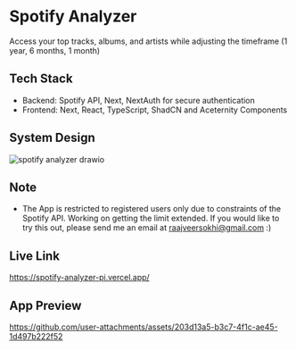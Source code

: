 # Spotify Analyzer
Access your top tracks, albums, and artists while adjusting the timeframe (1 year, 6 months, 1 month)

## Tech Stack
- Backend: Spotify API, Next, NextAuth for secure authentication
- Frontend: Next, React, TypeScript, ShadCN and Aceternity Components

## System Design
![spotify analyzer drawio](https://github.com/user-attachments/assets/edfa9991-5037-4e8b-8603-2d6c5b5b441b)

## Note
- The App is restricted to registered users only due to constraints of the Spotify API. Working on getting the limit extended. If you would like to try this out, please send me an email at raajveersokhi@gmail.com :)

## Live Link
https://spotify-analyzer-pi.vercel.app/

## App Preview
https://github.com/user-attachments/assets/203d13a5-b3c7-4f1c-ae45-1d497b222f52

